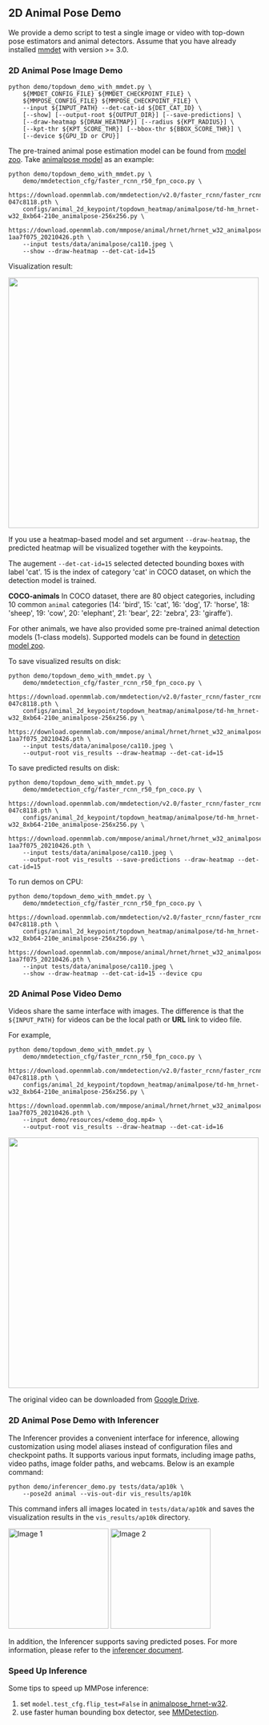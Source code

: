 ## 2D Animal Pose Demo

We provide a demo script to test a single image or video with top-down pose estimators and animal detectors. Assume that you have already installed [mmdet](https://github.com/open-mmlab/mmdetection) with version >= 3.0.

### 2D Animal Pose Image Demo

```shell
python demo/topdown_demo_with_mmdet.py \
    ${MMDET_CONFIG_FILE} ${MMDET_CHECKPOINT_FILE} \
    ${MMPOSE_CONFIG_FILE} ${MMPOSE_CHECKPOINT_FILE} \
    --input ${INPUT_PATH} --det-cat-id ${DET_CAT_ID} \
    [--show] [--output-root ${OUTPUT_DIR}] [--save-predictions] \
    [--draw-heatmap ${DRAW_HEATMAP}] [--radius ${KPT_RADIUS}] \
    [--kpt-thr ${KPT_SCORE_THR}] [--bbox-thr ${BBOX_SCORE_THR}] \
    [--device ${GPU_ID or CPU}]
```

The pre-trained animal pose estimation model can be found from [model zoo](https://mmpose.readthedocs.io/en/latest/model_zoo/animal_2d_keypoint.html).
Take [animalpose model](https://download.openmmlab.com/mmpose/animal/hrnet/hrnet_w32_animalpose_256x256-1aa7f075_20210426.pth) as an example:

```shell
python demo/topdown_demo_with_mmdet.py \
    demo/mmdetection_cfg/faster_rcnn_r50_fpn_coco.py \
    https://download.openmmlab.com/mmdetection/v2.0/faster_rcnn/faster_rcnn_r50_fpn_1x_coco/faster_rcnn_r50_fpn_1x_coco_20200130-047c8118.pth \
    configs/animal_2d_keypoint/topdown_heatmap/animalpose/td-hm_hrnet-w32_8xb64-210e_animalpose-256x256.py \
    https://download.openmmlab.com/mmpose/animal/hrnet/hrnet_w32_animalpose_256x256-1aa7f075_20210426.pth \
    --input tests/data/animalpose/ca110.jpeg \
    --show --draw-heatmap --det-cat-id=15
```

Visualization result:

<img src="https://user-images.githubusercontent.com/26127467/187644168-5915551a-0876-4b85-9454-7f92c84ba6fb.jpeg" height="500px" alt><br>

If you use a heatmap-based model and set argument `--draw-heatmap`, the predicted heatmap will be visualized together with the keypoints.

The augement `--det-cat-id=15` selected detected bounding boxes with label 'cat'. 15 is the index of category 'cat' in COCO dataset, on which the detection model is trained.

**COCO-animals**
In COCO dataset, there are 80 object categories, including 10 common `animal` categories (14: 'bird', 15: 'cat', 16: 'dog', 17: 'horse', 18: 'sheep', 19: 'cow', 20: 'elephant', 21: 'bear', 22: 'zebra', 23: 'giraffe').

For other animals, we have also provided some pre-trained animal detection models (1-class models). Supported models can be found in [detection model zoo](/demo/docs/en/mmdet_modelzoo.md).

To save visualized results on disk:

```shell
python demo/topdown_demo_with_mmdet.py \
    demo/mmdetection_cfg/faster_rcnn_r50_fpn_coco.py \
    https://download.openmmlab.com/mmdetection/v2.0/faster_rcnn/faster_rcnn_r50_fpn_1x_coco/faster_rcnn_r50_fpn_1x_coco_20200130-047c8118.pth \
    configs/animal_2d_keypoint/topdown_heatmap/animalpose/td-hm_hrnet-w32_8xb64-210e_animalpose-256x256.py \
    https://download.openmmlab.com/mmpose/animal/hrnet/hrnet_w32_animalpose_256x256-1aa7f075_20210426.pth \
    --input tests/data/animalpose/ca110.jpeg \
    --output-root vis_results --draw-heatmap --det-cat-id=15
```

To save predicted results on disk:

```shell
python demo/topdown_demo_with_mmdet.py \
    demo/mmdetection_cfg/faster_rcnn_r50_fpn_coco.py \
    https://download.openmmlab.com/mmdetection/v2.0/faster_rcnn/faster_rcnn_r50_fpn_1x_coco/faster_rcnn_r50_fpn_1x_coco_20200130-047c8118.pth \
    configs/animal_2d_keypoint/topdown_heatmap/animalpose/td-hm_hrnet-w32_8xb64-210e_animalpose-256x256.py \
    https://download.openmmlab.com/mmpose/animal/hrnet/hrnet_w32_animalpose_256x256-1aa7f075_20210426.pth \
    --input tests/data/animalpose/ca110.jpeg \
    --output-root vis_results --save-predictions --draw-heatmap --det-cat-id=15
```

To run demos on CPU:

```shell
python demo/topdown_demo_with_mmdet.py \
    demo/mmdetection_cfg/faster_rcnn_r50_fpn_coco.py \
    https://download.openmmlab.com/mmdetection/v2.0/faster_rcnn/faster_rcnn_r50_fpn_1x_coco/faster_rcnn_r50_fpn_1x_coco_20200130-047c8118.pth \
    configs/animal_2d_keypoint/topdown_heatmap/animalpose/td-hm_hrnet-w32_8xb64-210e_animalpose-256x256.py \
    https://download.openmmlab.com/mmpose/animal/hrnet/hrnet_w32_animalpose_256x256-1aa7f075_20210426.pth \
    --input tests/data/animalpose/ca110.jpeg \
    --show --draw-heatmap --det-cat-id=15 --device cpu
```

### 2D Animal Pose Video Demo

Videos share the same interface with images. The difference is that the `${INPUT_PATH}` for videos can be the local path or **URL** link to video file.

For example,

```shell
python demo/topdown_demo_with_mmdet.py \
    demo/mmdetection_cfg/faster_rcnn_r50_fpn_coco.py \
    https://download.openmmlab.com/mmdetection/v2.0/faster_rcnn/faster_rcnn_r50_fpn_1x_coco/faster_rcnn_r50_fpn_1x_coco_20200130-047c8118.pth \
    configs/animal_2d_keypoint/topdown_heatmap/animalpose/td-hm_hrnet-w32_8xb64-210e_animalpose-256x256.py \
    https://download.openmmlab.com/mmpose/animal/hrnet/hrnet_w32_animalpose_256x256-1aa7f075_20210426.pth \
    --input demo/resources/<demo_dog.mp4> \
    --output-root vis_results --draw-heatmap --det-cat-id=16
```

<img src="https://user-images.githubusercontent.com/26127467/187655602-907db86e-710b-447a-8ec9-5b623d43d160.gif" height="500px" alt><br>

The original video can be downloaded from [Google Drive](https://drive.google.com/file/d/18d8K3wuUpKiDFHvOx0mh1TEwYwpOc5UO/view?usp=sharing).

### 2D Animal Pose Demo with Inferencer

The Inferencer provides a convenient interface for inference, allowing customization using model aliases instead of configuration files and checkpoint paths. It supports various input formats, including image paths, video paths, image folder paths, and webcams. Below is an example command:

```shell
python demo/inferencer_demo.py tests/data/ap10k \
    --pose2d animal --vis-out-dir vis_results/ap10k
```

This command infers all images located in `tests/data/ap10k` and saves the visualization results in the `vis_results/ap10k` directory.

<img src="https://user-images.githubusercontent.com/26127467/229789306-83ea56fa-12f2-4e27-9031-329d335ec26d.jpg" alt="Image 1" height="200"/> <img src="https://user-images.githubusercontent.com/26127467/229789324-7fef5688-422d-4663-a57c-d1e1d511e83c.jpg" alt="Image 2" height="200"/>

In addition, the Inferencer supports saving predicted poses. For more information, please refer to the [inferencer document](https://mmpose.readthedocs.io/en/dev-1.x/user_guides/inference.html#inferencer-a-unified-inference-interface).

### Speed Up Inference

Some tips to speed up MMPose inference:

1. set `model.test_cfg.flip_test=False` in [animalpose_hrnet-w32](../../configs/animal_2d_keypoint/topdown_heatmap/animalpose/td-hm_hrnet-w32_8xb64-210e_animalpose-256x256.py#85).
2. use faster human bounding box detector, see [MMDetection](https://mmdetection.readthedocs.io/en/3.x/model_zoo.html).
